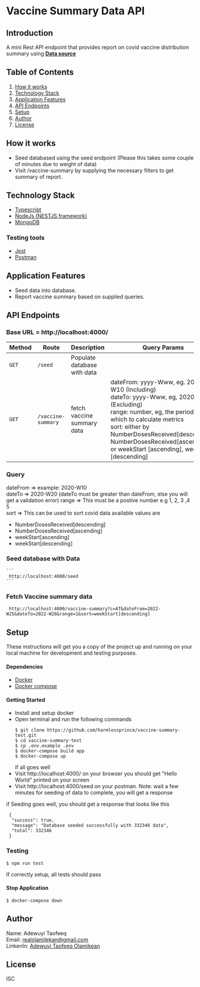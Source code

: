 # Vaccine Summary Data API

## Introduction

A mini Rest API endpoint that provides report on covid vaccine distribution summary using [**Data source**](https://www.ecdc.europa.eu/en/publications-data/data-covid-19-vaccination-eu-eea)


## Table of Contents
1. <a href="#how-it-works">How it works</a>
2. <a href="#technology-stack">Technology Stack</a>
3. <a href="#application-features">Application Features</a>
4. <a href="#api-endpoints">API Endpoints</a>
5. <a href="#setup">Setup</a>
6. <a href="#author">Author</a>
7. <a href="#license">License</a>

## How it works
  - Seed databased using the seed endpoint (Please this takes some couple of minutes due to weight of data)
  - Visit /vaccine-summary by supplying the necessary filters to get summary of report.


## Technology Stack
  - [Typescript](https://www.typescriptlang.org/)
  - [NodeJs (NESTJS framework)](https://nestjs.com/)
  - [MongoDB](https://www.mongodb.com/)
  ### Testing tools
  - [Jest](https://jestjs.io/) 
  - [Postman](https://www.postman.com/)

## Application Features
* Seed data into database.
* Report vaccine summary based on supplied queries.


## API Endpoints
### Base URL = http://localhost:4000/

Method | Route | Description | Query Params
--- | --- | ---|---
`GET` | `/seed` | Populate database with data |
`GET` | `/vaccine-summary` | fetch vaccine summary data | dateFrom: yyyy-Www, eg. 2020-W10 (Including)  <br> dateTo: yyyy-Www, eg, 2020-W20 (Excluding) <br> range: number, eg, the period for which to calculate metrics <br> sort: either by NumberDosesReceived[descending], NumberDosesReceived[ascending] or weekStart [ascending], weekStart [descending]

### Query
 dateFrom => example: 2020-W10 <br>
 dateTo => 2020-W20 (dateTo must be greater than dateFrom, else you will get a validation error)
 range => This must be a postive number e.g 1, 2, 3 ,4 5 <br>
 sort => This can be used to sort covid data available values are 
- NumberDosesReceived[descending] 
- NumberDosesReceived[ascending] 
- weekStart[ascending]
- weekStart[descending]
 
 ### Seed database with Data
    ```
     http://localhost:4000/seed
    ```
 ### Fetch Vaccine summary data
 ```
  http://localhost:4000/vaccine-summary?c=AT&dateFrom=2022-W25&dateTo=2022-W28&range=1&sort=weekStart[descending]
 ```
## Setup
These instructions will get you a copy of the project up and running on your local machine for development and testing purposes.

  #### Dependencies
  - [Docker](https://docs.docker.com/desktop/)
  - [Docker compose](https://docs.docker.com/compose/install/)
 
  #### Getting Started
  - Install and setup docker
  - Open terminal and run the following commands
    ```
    $ git clone https://github.com/harmlessprince/vaccine-summary-test.git
    $ cd vaccine-summary-test
    $ cp .env.example .env
    $ docker-compose build app
    $ docker-compose up
    ```
    If all goes well 
  - Visit http://localhost:4000/ on your browser you should get "Hello World" printed on your screen
  - Visit http://localhost:4000/seed on your postman. Note: wait a few minutes for seeding of data to complete, you will get a response
  
  if Seeding goes well, you should  get a response that looks like this 
  ```
   {
    "success": true,
    "message": "Database seeded successfully with 332346 data",
    "total": 332346
   }
  ```
  ### Testing
  ```
  $ npm run test
  ```
  If correctly setup, all tests should pass
  
  #### Stop Application
  
  ```$ docker-compose down```
  
## Author
 Name: Adewuyi Taofeeq <br>
 Email: realolamilekan@gmail.com <br>
 LinkenIn:  <a href="#license">Adewuyi Taofeeq Olamikean</a> <br>

## License
ISC
